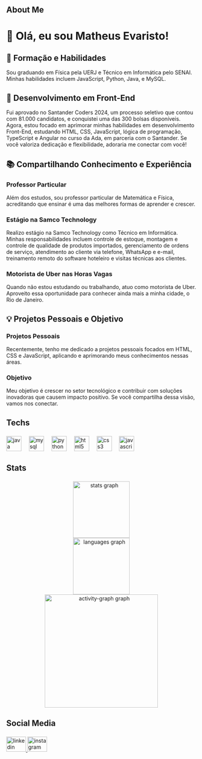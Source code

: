 <p align="left"></p>

###

<h2 align="left">About Me</h2>

###

<p align="left"><h1>👋 Olá, eu sou Matheus Evaristo!</h1> <h2>🌟 Formação e Habilidades</h2> <p>Sou graduando em Física pela UERJ e Técnico em Informática pelo SENAI. Minhas habilidades incluem JavaScript, Python, Java, e MySQL.</p> <h2>🚀 Desenvolvimento em Front-End</h2> <p>Fui aprovado no Santander Coders 2024, um processo seletivo que contou com 81.000 candidatos, e conquistei uma das 300 bolsas disponíveis. Agora, estou focado em aprimorar minhas habilidades em desenvolvimento Front-End, estudando HTML, CSS, JavaScript, lógica de programação, TypeScript e Angular no curso da Ada, em parceria com o Santander. Se você valoriza dedicação e flexibilidade, adoraria me conectar com você!</p> <h2>📚 Compartilhando Conhecimento e Experiência</h2> <h3>Professor Particular</h3> <p>Além dos estudos, sou professor particular de Matemática e Física, acreditando que ensinar é uma das melhores formas de aprender e crescer.</p> <h3>Estágio na Samco Technology</h3> <p>Realizo estágio na Samco Technology como Técnico em Informática. Minhas responsabilidades incluem controle de estoque, montagem e controle de qualidade de produtos importados, gerenciamento de ordens de serviço, atendimento ao cliente via telefone, WhatsApp e e-mail, treinamento remoto do software hoteleiro e visitas técnicas aos clientes.</p> <h3>Motorista de Uber nas Horas Vagas</h3> <p>Quando não estou estudando ou trabalhando, atuo como motorista de Uber. Aproveito essa oportunidade para conhecer ainda mais a minha cidade, o Rio de Janeiro.</p> <h2>💡 Projetos Pessoais e Objetivo</h2> <h3>Projetos Pessoais</h3> <p>Recentemente, tenho me dedicado a projetos pessoais focados em HTML, CSS e JavaScript, aplicando e aprimorando meus conhecimentos nessas áreas.</p> <h3>Objetivo</h3> <p>Meu objetivo é crescer no setor tecnológico e contribuir com soluções inovadoras que causem impacto positivo. Se você compartilha dessa visão, vamos nos conectar.</p>

###

<h2 align="left">Techs</h2>

###

<div align="left">
  <img src="https://skillicons.dev/icons?i=java" height="40" alt="java logo"  />
  <img width="12" />
  <img src="https://skillicons.dev/icons?i=mysql" height="40" alt="mysql logo"  />
  <img width="12" />
  <img src="https://skillicons.dev/icons?i=py" height="40" alt="python logo"  />
  <img width="12" />
  <img src="https://skillicons.dev/icons?i=html" height="40" alt="html5 logo"  />
  <img width="12" />
  <img src="https://skillicons.dev/icons?i=css" height="40" alt="css3 logo"  />
  <img width="12" />
  <img src="https://skillicons.dev/icons?i=js" height="40" alt="javascript logo"  />
</div>

###

<h2 align="left">Stats</h2>

###

<div align="center">
  <img src="https://github-readme-stats.vercel.app/api?username=Matheusevaristo-coder&hide_title=false&hide_rank=false&show_icons=true&include_all_commits=true&count_private=true&disable_animations=false&theme=gotham&locale=en&hide_border=false&order=1" height="150" alt="stats graph" /> <br>
  <img src="https://github-readme-stats.vercel.app/api/top-langs?username=Matheusevaristo-coder&locale=en&hide_title=false&layout=compact&card_width=320&langs_count=5&theme=gotham&hide_border=false&order=2" height="150" alt="languages graph" /> <br>
  <img src="https://github-readme-activity-graph.vercel.app/graph?username=Matheusevaristo-coder&radius=16&theme=gotham&area=true&order=5" height="300" alt="activity-graph graph"  />
</div>

###

<h2 align="left">Social Media</h2>

###

<div align="left">
  <a href="https://www.linkedin.com/in/matheus-evaristo-169845226/" target="_blank">
    <img src="https://raw.githubusercontent.com/maurodesouza/profile-readme-generator/master/src/assets/icons/social/linkedin/default.svg" width="52" height="40" alt="linkedin logo"  />
  </a>
  <a href="https://www.instagram.com/insta_graphix_/" target="_blank">
    <img src="https://raw.githubusercontent.com/maurodesouza/profile-readme-generator/master/src/assets/icons/social/instagram/default.svg" width="52" height="40" alt="instagram logo"  />
  </a>
</div>

###
